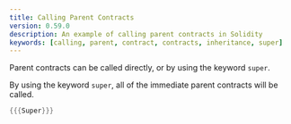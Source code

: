 ```yaml
---
title: Calling Parent Contracts
version: 0.59.0
description: An example of calling parent contracts in Solidity
keywords: [calling, parent, contract, contracts, inheritance, super]
---
```


Parent contracts can be called directly, or by using the keyword `super`.

By using the keyword `super`, all of the immediate parent contracts will be called.

```rust
{{{Super}}}
```

